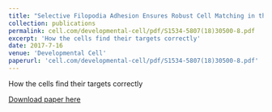 ```yaml
---
title: "Selective Filopodia Adhesion Ensures Robust Cell Matching in the Drosophila Heart"
collection: publications
permalink: cell.com/developmental-cell/pdf/S1534-5807(18)30500-8.pdf
excerpt: 'How the cells find their targets correctly'
date: 2017-7-16
venue: 'Developmental Cell'
paperurl: 'cell.com/developmental-cell/pdf/S1534-5807(18)30500-8.pdf'
---
```

How the cells find their targets correctly

[Download paper here](cell.com/developmental-cell/pdf/S1534-5807(18)30500-8.pdf)
